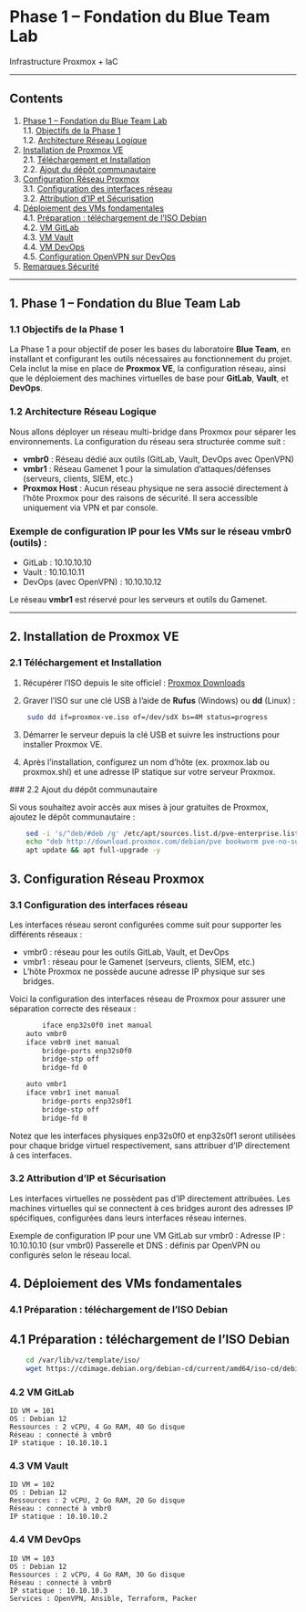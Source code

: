 # Phase 1 – Fondation du Blue Team Lab
Infrastructure Proxmox + IaC

---

## Contents

1. [Phase 1 – Fondation du Blue Team Lab](#1-phase-1--fondation-du-blue-team-lab)  
   1.1. [Objectifs de la Phase 1](#11-objectifs-de-la-phase-1)  
   1.2. [Architecture Réseau Logique](#12-architecture-réseau-logique)  
2. [Installation de Proxmox VE](#2-installation-de-proxmox-ve)  
   2.1. [Téléchargement et Installation](#21-téléchargement-et-installation)  
   2.2. [Ajout du dépôt communautaire](#22-ajout-du-dépôt-communautaire)  
3. [Configuration Réseau Proxmox](#3-configuration-réseau-proxmox)  
   3.1. [Configuration des interfaces réseau](#31-configuration-des-interfaces-réseau)  
   3.2. [Attribution d’IP et Sécurisation](#32-attribution-dip-et-sécurisation)  
4. [Déploiement des VMs fondamentales](#4-déploiement-des-vms-fondamentales)  
   4.1. [Préparation : téléchargement de l’ISO Debian](#41-préparation--téléchargement-de-liso-debian)  
   4.2. [VM GitLab](#42-vm-gitlab)  
   4.3. [VM Vault](#43-vm-vault)  
   4.4. [VM DevOps](#44-vm-devops)  
   4.5. [Configuration OpenVPN sur DevOps](#45-configuration-openvpn-sur-devops)  
5. [Remarques Sécurité](#5-remarques-sécurité)

---

## 1. Phase 1 – Fondation du Blue Team Lab

### 1.1 Objectifs de la Phase 1
La Phase 1 a pour objectif de poser les bases du laboratoire **Blue Team**, en installant et configurant les outils nécessaires au fonctionnement du projet. Cela inclut la mise en place de **Proxmox VE**, la configuration réseau, ainsi que le déploiement des machines virtuelles de base pour **GitLab**, **Vault**, et **DevOps**.

### 1.2 Architecture Réseau Logique
Nous allons déployer un réseau multi-bridge dans Proxmox pour séparer les environnements. La configuration du réseau sera structurée comme suit :

- **vmbr0** : Réseau dédié aux outils (GitLab, Vault, DevOps avec OpenVPN)
- **vmbr1** : Réseau Gamenet 1 pour la simulation d’attaques/défenses (serveurs, clients, SIEM, etc.)
- **Proxmox Host** : Aucun réseau physique ne sera associé directement à l’hôte Proxmox pour des raisons de sécurité. Il sera accessible uniquement via VPN et par console.

### Exemple de configuration IP pour les VMs sur le réseau **vmbr0** (outils) :
- GitLab : 10.10.10.10
- Vault : 10.10.10.11
- DevOps (avec OpenVPN) : 10.10.10.12

Le réseau **vmbr1** est réservé pour les serveurs et outils du Gamenet.

---

## 2. Installation de Proxmox VE

### 2.1 Téléchargement et Installation
1. Récupérer l’ISO depuis le site officiel : [Proxmox Downloads](https://www.proxmox.com/downloads)
2. Graver l’ISO sur une clé USB à l’aide de **Rufus** (Windows) ou **dd** (Linux) :
   ```bash
    sudo dd if=proxmox-ve.iso of=/dev/sdX bs=4M status=progress
   ```
3. Démarrer le serveur depuis la clé USB et suivre les instructions pour installer Proxmox VE.

4. Après l’installation, configurez un nom d’hôte (ex. proxmox.lab ou proxmox.shl) et une adresse IP statique sur votre serveur Proxmox.

### 2.2 Ajout du dépôt communautaire

Si vous souhaitez avoir accès aux mises à jour gratuites de Proxmox, ajoutez le dépôt communautaire :
```bash
    sed -i 's/^deb/#deb /g' /etc/apt/sources.list.d/pve-enterprise.list
    echo "deb http://download.proxmox.com/debian/pve bookworm pve-no-subscription" > /etc/apt/sources.list.d/pve-community.list
    apt update && apt full-upgrade -y
```

## 3. Configuration Réseau Proxmox

### 3.1 Configuration des interfaces réseau

Les interfaces réseau seront configurées comme suit pour supporter les différents réseaux :

- vmbr0 : réseau pour les outils GitLab, Vault, et DevOps
- vmbr1 : réseau pour le Gamenet (serveurs, clients, SIEM, etc.)
- L’hôte Proxmox ne possède aucune adresse IP physique sur ses bridges.

Voici la configuration des interfaces réseau de Proxmox pour assurer une séparation correcte des réseaux :
```bash
        iface enp32s0f0 inet manual
    auto vmbr0
    iface vmbr0 inet manual
        bridge-ports enp32s0f0
        bridge-stp off
        bridge-fd 0

    auto vmbr1
    iface vmbr1 inet manual
        bridge-ports enp32s0f1
        bridge-stp off
        bridge-fd 0
```

Notez que les interfaces physiques enp32s0f0 et enp32s0f1 seront utilisées pour chaque bridge virtuel respectivement, sans attribuer d’IP directement à ces interfaces.

### 3.2 Attribution d’IP et Sécurisation

Les interfaces virtuelles ne possèdent pas d’IP directement attribuées. Les machines virtuelles qui se connectent à ces bridges auront des adresses IP spécifiques, configurées dans leurs interfaces réseau internes.

Exemple de configuration IP pour une VM GitLab sur vmbr0 :
    Adresse IP : 10.10.10.10 (sur vmbr0)
    Passerelle et DNS : définis par OpenVPN ou configurés selon le réseau local.

## 4. Déploiement des VMs fondamentales

### 4.1 Préparation : téléchargement de l’ISO Debian

## 4.1 Préparation : téléchargement de l’ISO Debian

```bash
    cd /var/lib/vz/template/iso/
    wget https://cdimage.debian.org/debian-cd/current/amd64/iso-cd/debian-12.10.0-amd64-netinst.iso
```

### 4.2 VM GitLab

    ID VM = 101
    OS : Debian 12
    Ressources : 2 vCPU, 4 Go RAM, 40 Go disque
    Réseau : connecté à vmbr0
    IP statique : 10.10.10.1

### 4.3 VM Vault

    ID VM = 102
    OS : Debian 12
    Ressources : 2 vCPU, 2 Go RAM, 20 Go disque
    Réseau : connecté à vmbr0
    IP statique : 10.10.10.2

### 4.4 VM DevOps

    ID VM = 103
    OS : Debian 12
    Ressources : 2 vCPU, 4 Go RAM, 30 Go disque
    Réseau : connecté à vmbr0
    IP statique : 10.10.10.3
    Services : OpenVPN, Ansible, Terraform, Packer
